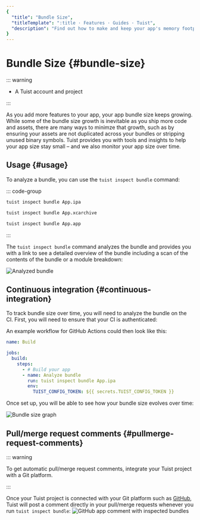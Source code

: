 ```yaml
---
{
  "title": "Bundle Size",
  "titleTemplate": ":title · Features · Guides · Tuist",
  "description": "Find out how to make and keep your app's memory footprint as small as possible."
}
---
```

# Bundle Size {#bundle-size}

::: warning
<!-- -->
- A <LocalizedLink href="/guides/server/accounts-and-projects">Tuist account and project</LocalizedLink>
<!-- -->
:::

As you add more features to your app, your app bundle size keeps growing. While some of the bundle size growth is inevitable as you ship more code and assets, there are many ways to minimze that growth, such as by ensuring your assets are not duplicated across your bundles or stripping unused binary symbols. Tuist provides you with tools and insights to help your app size stay small – and we also monitor your app size over time.

## Usage {#usage}

To analyze a bundle, you can use the `tuist inspect bundle` command:

::: code-group
```bash [Analyze an .ipa]
tuist inspect bundle App.ipa
```
```bash [Analyze an .xcarchive]
tuist inspect bundle App.xcarchive
```
```bash [Analyze an app bundle]
tuist inspect bundle App.app
```
<!-- -->
:::

The `tuist inspect bundle` command analyzes the bundle and provides you with a link to see a detailed overview of the bundle including a scan of the contents of the bundle or a module breakdown:

![Analyzed bundle](/images/guides/features/bundle-size/analyzed-bundle.png)

## Continuous integration {#continuous-integration}

To track bundle size over time, you will need to analyze the bundle on the CI. First, you will need to ensure that your CI is <LocalizedLink href="/guides/integrations/continuous-integration#authentication">authenticated</LocalizedLink>:

An example workflow for GitHub Actions could then look like this:

```yaml
name: Build

jobs:
  build:
    steps:
      - # Build your app
      - name: Analyze bundle
        run: tuist inspect bundle App.ipa
        env:
          TUIST_CONFIG_TOKEN: ${{ secrets.TUIST_CONFIG_TOKEN }}
```

Once set up, you will be able to see how your bundle size evolves over time:

![Bundle size graph](/images/guides/features/bundle-size/bundle-size-graph.png)

## Pull/merge request comments {#pullmerge-request-comments}

::: warning
<!-- -->
To get automatic pull/merge request comments, integrate your <LocalizedLink href="/guides/server/accounts-and-projects">Tuist project</LocalizedLink> with a <LocalizedLink href="/guides/server/authentication">Git platform</LocalizedLink>.
<!-- -->
:::

Once your Tuist project is connected with your Git platform such as [GitHub](https://github.com), Tuist will post a comment directly in your pull/merge requests whenever you run `tuist inspect bundle`:
![GitHub app comment with inspected bundles](/images/guides/features/bundle-size/github-app-with-bundles.png)
